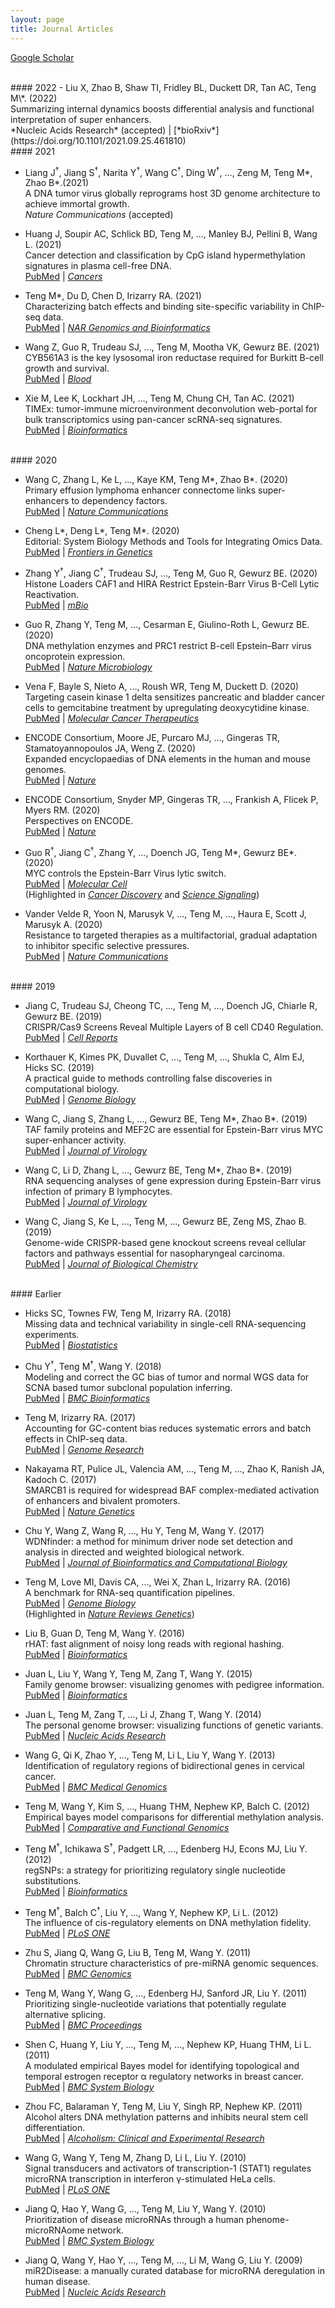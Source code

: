 ```yaml
---
layout: page
title: Journal Articles
---
```


[Google Scholar](https://scholar.google.com/citations?user=T7QIObwAAAAJ)

<br>
#### 2022
- Liu X, Zhao B, Shaw TI, Fridley BL, Duckett DR, Tan AC, Teng M\*. (2022)<br>
Summarizing internal dynamics boosts differential analysis and functional interpretation of super enhancers. <br>
*Nucleic Acids Research* (accepted) 
| [*bioRxiv*](https://doi.org/10.1101/2021.09.25.461810)


<br>
#### 2021

- Liang J<sup>†</sup>, Jiang S<sup>†</sup>, Narita Y<sup>†</sup>, Wang C<sup>†</sup>, 
Ding W<sup>†</sup>, ..., Zeng M, Teng M\*, Zhao B\*.(2021) <br>
A DNA tumor virus globally reprograms host 3D genome architecture to achieve immortal growth. <br>
*Nature Communications* (accepted)

- Huang J, Soupir AC, Schlick BD, Teng M, ..., Manley BJ, Pellini B, Wang L. (2021)<br>
Cancer detection and classification by CpG island hypermethylation signatures in plasma cell-free DNA. <br>
[PubMed](https://pubmed.ncbi.nlm.nih.gov/34830765/)
| [*Cancers*](https://doi.org/10.3390/cancers13225611)

- Teng M\*, Du D, Chen D, Irizarry RA. (2021)<br>
Characterizing batch effects and binding site-specific variability in ChIP-seq data. <br>
[PubMed](https://pubmed.ncbi.nlm.nih.gov/34661103/)
| [*NAR Genomics and Bioinformatics*](https://doi.org/10.1093/nargab/lqab098)

- Wang Z, Guo R, Trudeau SJ, ..., Teng M, Mootha VK, Gewurz BE. (2021)<br>
CYB561A3 is the key lysosomal iron reductase required for Burkitt B-cell growth and survival. <br>
[PubMed](https://pubmed.ncbi.nlm.nih.gov/34232987/)
| [*Blood*](https://doi.org/10.1182/blood.2021011079)

- Xie M, Lee K, Lockhart JH, ..., Teng M, Chung CH, Tan AC. (2021)<br>
TIMEx: tumor-immune microenvironment deconvolution web-portal for bulk transcriptomics 
using pan-cancer scRNA-seq signatures.<br>
[PubMed](https://pubmed.ncbi.nlm.nih.gov/33901274/)
| [*Bioinformatics*](https://doi.org/10.1093/bioinformatics/btab244)


<br>
#### 2020

- Wang C, Zhang L, Ke L, ..., Kaye KM, Teng M\*, Zhao B\*. (2020)<br>
Primary effusion lymphoma enhancer connectome links super-enhancers to dependency factors.<br>
[PubMed](https://pubmed.ncbi.nlm.nih.gov/33298918/)
| [*Nature Communications*](https://doi.org/10.1038/s41467-020-20136-w)

- Cheng L\*, Deng L\*, Teng M\*. (2020)<br>
Editorial: System Biology Methods and Tools for Integrating Omics Data.<br>
[PubMed](https://pubmed.ncbi.nlm.nih.gov/33281868/)
| [*Frontiers in Genetics*](https://doi.org/10.3389/fgene.2020.563108)

- Zhang Y<sup>†</sup>, Jiang C<sup>†</sup>, Trudeau SJ, ..., Teng M, Guo R, Gewurz BE. (2020)<br>
Histone Loaders CAF1 and HIRA Restrict Epstein-Barr Virus B-Cell Lytic Reactivation.<br>
[PubMed](https://pubmed.ncbi.nlm.nih.gov/33109754/)
| [*mBio*](https://doi.org/10.1128/mBio.01063-20)

- Guo R, Zhang Y, Teng M, ..., Cesarman E, Giulino-Roth L, Gewurz BE. (2020)<br>
DNA methylation enzymes and PRC1 restrict B-cell Epstein–Barr virus oncoprotein expression.<br>
[PubMed](https://pubmed.ncbi.nlm.nih.gov/32424339)
| [*Nature Microbiology*](https://doi.org/10.1038/s41564-020-0724-y)

- Vena F, Bayle S, Nieto A, ..., Roush WR, Teng M, Duckett D. (2020)<br>
Targeting casein kinase 1 delta sensitizes pancreatic and bladder cancer cells to 
gemcitabine treatment by upregulating deoxycytidine kinase.<br>
[PubMed](https://pubmed.ncbi.nlm.nih.gov/32430484/)
| [*Molecular Cancer Therapeutics*](https://doi.org/10.1158/1535-7163.MCT-19-0997)

- ENCODE Consortium, Moore JE, Purcaro MJ, ..., Gingeras TR, Stamatoyannopoulos JA, Weng Z. (2020)<br>
Expanded encyclopaedias of DNA elements in the human and mouse genomes.<br>
[PubMed](https://pubmed.ncbi.nlm.nih.gov/32728249/)
| [*Nature*](https://doi.org/10.1038/s41586-020-2493-4)

- ENCODE Consortium, Snyder MP, Gingeras TR, ..., Frankish A, Flicek P, Myers RM. (2020)<br>
Perspectives on ENCODE.<br>
[PubMed](https://pubmed.ncbi.nlm.nih.gov/32728248/)
| [*Nature*](https://doi.org/10.1038/s41586-020-2449-8)

- Guo R<sup>†</sup>, Jiang C<sup>†</sup>, Zhang Y, ..., Doench JG, Teng M\*, Gewurz BE\*. (2020)<br>
MYC controls the Epstein-Barr Virus lytic switch.<br>
[PubMed](https://pubmed.ncbi.nlm.nih.gov/32315601)
| [*Molecular Cell*](https://doi.org/10.1016/j.molcel.2020.03.025)<br>
(Highlighted in [*Cancer Discovery*](https://doi.org/10.1158/2159-8290.CD-RW2020-064) and 
[*Science Signaling*](https://doi.org/10.1126/scisignal.abd0677))

- Vander Velde R, Yoon N, Marusyk V, ..., Teng M, ..., Haura E, Scott J, Marusyk A. (2020)<br>
Resistance to targeted therapies as a multifactorial, gradual adaptation 
to inhibitor specific selective pressures.<br>
[PubMed](https://pubmed.ncbi.nlm.nih.gov/32409712/)
| [*Nature Communications*](https://doi.org/10.1038/s41467-020-16212-w)

<br>
#### 2019

- Jiang C, Trudeau SJ, Cheong TC, ..., Teng M, ..., Doench JG, Chiarle R, Gewurz BE. (2019)<br>
CRISPR/Cas9 Screens Reveal Multiple Layers of B cell CD40 Regulation.<br>
[PubMed](https://www.ncbi.nlm.nih.gov/pubmed/31365872)
| [*Cell Reports*](https://doi.org/10.1016/j.celrep.2019.06.079)

- Korthauer K, Kimes PK, Duvallet C, ..., Teng M, ..., Shukla C, Alm EJ, Hicks SC. (2019)<br>
A practical guide to methods controlling false discoveries in computational biology.<br>
[PubMed](https://www.ncbi.nlm.nih.gov/pubmed/31164141)
| [*Genome Biology*](https://doi.org/10.1186/s13059-019-1716-1)

- Wang C, Jiang S, Zhang L, ..., Gewurz BE, Teng M\*, Zhao B\*. (2019)<br>
TAF family proteins and MEF2C are essential for Epstein-Barr virus MYC super-enhancer activity.<br>
[PubMed](https://www.ncbi.nlm.nih.gov/pubmed/31167905)
| [*Journal of Virology*](https://doi.org/10.1128/JVI.00513-19)

- Wang C, Li D, Zhang L, ..., Gewurz BE, Teng M\*, Zhao B\*. (2019)<br>
RNA sequencing analyses of gene expression during Epstein-Barr virus infection of primary B lymphocytes.<br>
[PubMed](https://www.ncbi.nlm.nih.gov/pubmed/31019051)
| [*Journal of Virology*](https://doi.org/10.1128/JVI.00226-19)

- Wang C, Jiang S, Ke L, ..., Teng M, ..., Gewurz BE, Zeng MS, Zhao B. (2019)<br>
Genome-wide CRISPR-based gene knockout screens reveal cellular factors and 
pathways essential for nasopharyngeal carcinoma.<br>
[PubMed](https://www.ncbi.nlm.nih.gov/pubmed/31073033)
| [*Journal of Biological Chemistry*](https://doi.org/10.1074/jbc.RA119.008793)

<br>
#### Earlier

- Hicks SC, Townes FW, Teng M, Irizarry RA. (2018)<br>
Missing data and technical variability in single-cell RNA-sequencing experiments.<br>
[PubMed](https://www.ncbi.nlm.nih.gov/pubmed/29121214)
| [*Biostatistics*](https://doi.org/10.1093/biostatistics/kxx053)

- Chu Y<sup>†</sup>, Teng M<sup>†</sup>, Wang Y. (2018)<br>
Modeling and correct the GC bias of tumor and normal WGS data for SCNA 
based tumor subclonal population inferring.<br>
[PubMed](https://www.ncbi.nlm.nih.gov/pubmed/29671389)
| [*BMC Bioinformatics*](https://doi.org/10.1186/s12859-018-2099-0) 

- Teng M, Irizarry RA. (2017)<br>
Accounting for GC-content bias reduces systematic errors and batch effects in ChIP-seq data.<br>
[PubMed](https://www.ncbi.nlm.nih.gov/pubmed/29025895)
| [*Genome Research*](https://doi.org/10.1101/gr.220673.117)

- Nakayama RT, Pulice JL, Valencia AM, ..., Teng M, ..., Zhao K, Ranish JA, Kadoch C. (2017)<br>
SMARCB1 is required for widespread BAF complex-mediated activation of enhancers and bivalent promoters.<br>
[PubMed](https://www.ncbi.nlm.nih.gov/pubmed/28945250)
| [*Nature Genetics*](https://doi.org/10.1038/ng.3958)

- Chu Y, Wang Z, Wang R, ..., Hu Y, Teng M, Wang Y. (2017)<br>
WDNfinder: a method for minimum driver node set detection and analysis 
in directed and weighted biological network.<br>
[PubMed](https://www.ncbi.nlm.nih.gov/pubmed/28918707)
| [*Journal of Bioinformatics and Computational Biology*](https://doi.org/10.1142/S0219720017500214)

- Teng M, Love MI, Davis CA, ..., Wei X, Zhan L, Irizarry RA. (2016)<br> 
A benchmark for RNA-seq quantification pipelines.<br>
[PubMed](https://www.ncbi.nlm.nih.gov/pubmed/27107712)
| [*Genome Biology*](https://doi.org/10.1186/s13059-016-0940-1)<br>
(Highlighted in [*Nature Reviews Genetics*](https://www.nature.com/articles/nrg.2016.62))

- Liu B, Guan D, Teng M, Wang Y. (2016)<br>
rHAT: fast alignment of noisy long reads with regional hashing.<br>
[PubMed](https://www.ncbi.nlm.nih.gov/pubmed/26568628)
| [*Bioinformatics*](https://doi.org/10.1093/bioinformatics/btv662)

- Juan L, Liu Y, Wang Y, Teng M, Zang T, Wang Y. (2015)<br>
Family genome browser: visualizing genomes with pedigree information.<br>
[PubMed](https://www.ncbi.nlm.nih.gov/pubmed/25788626)
| [*Bioinformatics*](https://doi.org/10.1093/bioinformatics/btv151) 

- Juan L, Teng M, Zang T, ..., Li J, Zhang T, Wang Y. (2014)<br>
The personal genome browser: visualizing functions of genetic variants.<br>
[PubMed](https://www.ncbi.nlm.nih.gov/pubmed/24799434)
| [*Nucleic Acids Research*](https://doi.org/10.1093/nar/gku361)

- Wang G, Qi K, Zhao Y, ..., Teng M, Li L, Liu Y, Wang Y. (2013)<br>
Identification of regulatory regions of bidirectional genes in cervical cancer.<br>
[PubMed](https://www.ncbi.nlm.nih.gov/pubmed/23369456)
| [*BMC Medical Genomics*](https://doi.org/10.1186/1755-8794-6-S1-S5)

- Teng M, Wang Y, Kim S, ..., Huang THM, Nephew KP, Balch C. (2012)<br>
Empirical bayes model comparisons for differential methylation analysis.<br>
[PubMed](https://www.ncbi.nlm.nih.gov/pubmed/22956892)
| [*Comparative and Functional Genomics*](https://doi.org/10.1155/2012/376706)

- Teng M<sup>†</sup>, Ichikawa S<sup>†</sup>, Padgett LR, ..., Edenberg HJ, Econs MJ, Liu Y. (2012)<br>
regSNPs: a strategy for prioritizing regulatory single nucleotide substitutions.<br>
[PubMed](https://www.ncbi.nlm.nih.gov/pubmed/22611130)
| [*Bioinformatics*](https://doi.org/10.1093/bioinformatics/bts275)

- Teng M<sup>†</sup>, Balch C<sup>†</sup>, Liu Y, ..., Wang Y, Nephew KP, Li L. (2012)<br>
The influence of cis-regulatory elements on DNA methylation fidelity.<br>
[PubMed](https://www.ncbi.nlm.nih.gov/pubmed/22412954)
| [*PLoS ONE*](https://doi.org/10.1371/journal.pone.0032928)

- Zhu S, Jiang Q, Wang G, Liu B, Teng M, Wang Y. (2011)<br>
Chromatin structure characteristics of pre-miRNA genomic sequences.<br>
[PubMed](https://www.ncbi.nlm.nih.gov/pubmed/21702984)
| [*BMC Genomics*](https://doi.org/10.1186/1471-2164-12-329)

- Teng M, Wang Y, Wang G, ..., Edenberg HJ, Sanford JR, Liu Y. (2011)<br>
Prioritizing single-nucleotide variations that potentially regulate alternative splicing.<br>
[PubMed](https://www.ncbi.nlm.nih.gov/pubmed/22373210)
| [*BMC Proceedings*](https://doi.org/10.1186/1753-6561-5-S9-S40)

- Shen C, Huang Y, Liu Y, ..., Teng M, ..., Nephew KP, Huang THM, Li L. (2011)<br>
A modulated empirical Bayes model for identifying topological and 
temporal estrogen receptor α regulatory networks in breast cancer.<br>
[PubMed](https://www.ncbi.nlm.nih.gov/pubmed/21554733)
| [*BMC System Biology*](https://doi.org/10.1186/1752-0509-5-67)

- Zhou FC, Balaraman Y, Teng M, Liu Y, Singh RP, Nephew KP. (2011)<br>
Alcohol alters DNA methylation patterns and inhibits neural stem cell differentiation.<br>
[PubMed](https://www.ncbi.nlm.nih.gov/pubmed/21223309)
| [*Alcoholism: Clinical and Experimental Research*](https://doi.org/10.1111/j.1530-0277.2010.01391.x)

- Wang G, Wang Y, Teng M, Zhang D, Li L, Liu Y. (2010)<br>
Signal transducers and activators of transcription-1 (STAT1) regulates 
microRNA transcription in interferon γ-stimulated HeLa cells.<br> 
[PubMed](https://www.ncbi.nlm.nih.gov/pubmed/20668688)
| [*PLoS ONE*](https://doi.org/10.1371/journal.pone.0011794)

- Jiang Q, Hao Y, Wang G, ..., Teng M, Liu Y, Wang Y. (2010)<br>
Prioritization of disease microRNAs through a human phenome-microRNAome network.<br>
[PubMed](https://www.ncbi.nlm.nih.gov/pubmed/20522252)
| [*BMC System Biology*](https://doi.org/10.1186/1752-0509-4-S1-S2)

- Jiang Q, Wang Y, Hao Y, ...,  Teng M, ..., Li M, Wang G, Liu Y. (2009)<br>
miR2Disease: a manually curated database for microRNA deregulation in human disease.<br>
[PubMed](https://www.ncbi.nlm.nih.gov/pubmed/18927107)
| [*Nucleic Acids Research*](https://doi.org/10.1093/nar/gkn714)